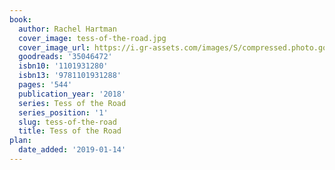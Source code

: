 ```yaml
---
book:
  author: Rachel Hartman
  cover_image: tess-of-the-road.jpg
  cover_image_url: https://i.gr-assets.com/images/S/compressed.photo.goodreads.com/books/1503599285l/35046472._SX98_.jpg
  goodreads: '35046472'
  isbn10: '1101931280'
  isbn13: '9781101931288'
  pages: '544'
  publication_year: '2018'
  series: Tess of the Road
  series_position: '1'
  slug: tess-of-the-road
  title: Tess of the Road
plan:
  date_added: '2019-01-14'
---
```


